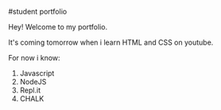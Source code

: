 #student portfolio

Hey! Welcome to my portfolio. 


It's coming tomorrow when i learn HTML and CSS on youtube.


For now i know:

1. Javascript
1. NodeJS
1. Repl.it
1. CHALK